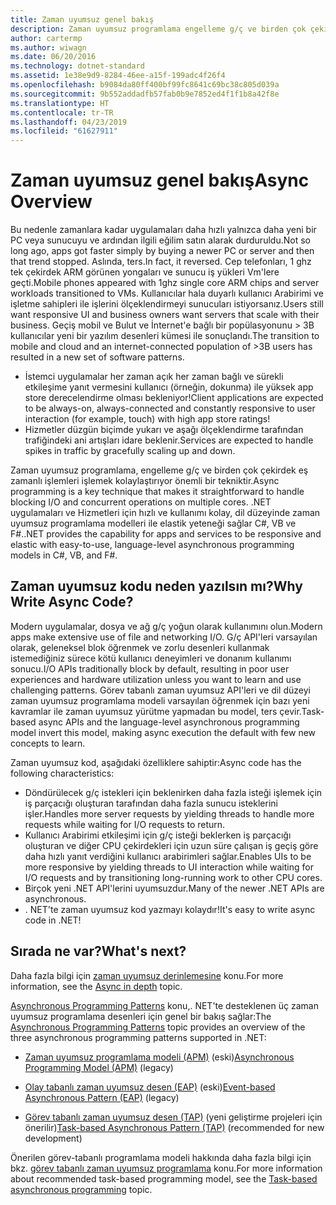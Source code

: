 ```yaml
---
title: Zaman uyumsuz genel bakış
description: Zaman uyumsuz programlama engelleme g/ç ve birden çok çekirdek eş zamanlı işlemleri işlemek kolaylaştırıyor önemli bir tekniktir nasıl olduğunu öğrenin.
author: cartermp
ms.author: wiwagn
ms.date: 06/20/2016
ms.technology: dotnet-standard
ms.assetid: 1e38e9d9-8284-46ee-a15f-199adc4f26f4
ms.openlocfilehash: b9084da80ff400bf99fc8641c69bc38c805d039a
ms.sourcegitcommit: 9b552addadfb57fab0b9e7852ed4f1f1b8a42f8e
ms.translationtype: HT
ms.contentlocale: tr-TR
ms.lasthandoff: 04/23/2019
ms.locfileid: "61627911"
---
```

# <a name="async-overview"></a><span data-ttu-id="b6018-103">Zaman uyumsuz genel bakış</span><span class="sxs-lookup"><span data-stu-id="b6018-103">Async Overview</span></span>

<span data-ttu-id="b6018-104">Bu nedenle zamanlara kadar uygulamaları daha hızlı yalnızca daha yeni bir PC veya sunucuyu ve ardından ilgili eğilim satın alarak durduruldu.</span><span class="sxs-lookup"><span data-stu-id="b6018-104">Not so long ago, apps got faster simply by buying a newer PC or server and then that trend stopped.</span></span> <span data-ttu-id="b6018-105">Aslında, ters.</span><span class="sxs-lookup"><span data-stu-id="b6018-105">In fact, it reversed.</span></span> <span data-ttu-id="b6018-106">Cep telefonları, 1 ghz tek çekirdek ARM görünen yongaları ve sunucu iş yükleri Vm'lere geçti.</span><span class="sxs-lookup"><span data-stu-id="b6018-106">Mobile phones appeared with 1ghz single core ARM chips and server workloads transitioned to VMs.</span></span> <span data-ttu-id="b6018-107">Kullanıcılar hala duyarlı kullanıcı Arabirimi ve işletme sahipleri ile işlerini ölçeklendirmeyi sunucuları istiyorsanız.</span><span class="sxs-lookup"><span data-stu-id="b6018-107">Users still want responsive UI and business owners want servers that scale with their business.</span></span> <span data-ttu-id="b6018-108">Geçiş mobil ve Bulut ve İnternet'e bağlı bir popülasyonunu > 3B kullanıcılar yeni bir yazılım desenleri kümesi ile sonuçlandı.</span><span class="sxs-lookup"><span data-stu-id="b6018-108">The transition to mobile and cloud and an internet-connected population of >3B users has resulted in a new set of software patterns.</span></span> 

* <span data-ttu-id="b6018-109">İstemci uygulamalar her zaman açık her zaman bağlı ve sürekli etkileşime yanıt vermesini kullanıcı (örneğin, dokunma) ile yüksek app store derecelendirme olması bekleniyor!</span><span class="sxs-lookup"><span data-stu-id="b6018-109">Client applications are expected to be always-on, always-connected and constantly responsive to user interaction (for example, touch) with high app store ratings!</span></span>
* <span data-ttu-id="b6018-110">Hizmetler düzgün biçimde yukarı ve aşağı ölçeklendirme tarafından trafiğindeki ani artışları idare beklenir.</span><span class="sxs-lookup"><span data-stu-id="b6018-110">Services are expected to handle spikes in traffic by gracefully scaling up and down.</span></span> 

<span data-ttu-id="b6018-111">Zaman uyumsuz programlama, engelleme g/ç ve birden çok çekirdek eş zamanlı işlemleri işlemek kolaylaştırıyor önemli bir tekniktir.</span><span class="sxs-lookup"><span data-stu-id="b6018-111">Async programming is a key technique that makes it straightforward to handle blocking I/O and concurrent operations on multiple cores.</span></span> <span data-ttu-id="b6018-112">.NET uygulamaları ve Hizmetleri için hızlı ve kullanımı kolay, dil düzeyinde zaman uyumsuz programlama modelleri ile elastik yeteneği sağlar C#, VB ve F#.</span><span class="sxs-lookup"><span data-stu-id="b6018-112">.NET provides the capability for apps and services to be responsive and elastic with easy-to-use, language-level asynchronous programming models in C#, VB, and F#.</span></span>

## <a name="why-write-async-code"></a><span data-ttu-id="b6018-113">Zaman uyumsuz kodu neden yazılsın mı?</span><span class="sxs-lookup"><span data-stu-id="b6018-113">Why Write Async Code?</span></span>

<span data-ttu-id="b6018-114">Modern uygulamalar, dosya ve ağ g/ç yoğun olarak kullanımını olun.</span><span class="sxs-lookup"><span data-stu-id="b6018-114">Modern apps make extensive use of file and networking I/O.</span></span> <span data-ttu-id="b6018-115">G/ç API'leri varsayılan olarak, geleneksel blok öğrenmek ve zorlu desenleri kullanmak istemediğiniz sürece kötü kullanıcı deneyimleri ve donanım kullanımı sonucu.</span><span class="sxs-lookup"><span data-stu-id="b6018-115">I/O APIs traditionally block by default, resulting in poor user experiences and hardware utilization unless you want to learn and use challenging patterns.</span></span> <span data-ttu-id="b6018-116">Görev tabanlı zaman uyumsuz API'leri ve dil düzeyi zaman uyumsuz programlama modeli varsayılan öğrenmek için bazı yeni kavramlar ile zaman uyumsuz yürütme yapmadan bu model, ters çevir.</span><span class="sxs-lookup"><span data-stu-id="b6018-116">Task-based async APIs and the language-level asynchronous programming model invert this model, making async execution the default with few new concepts to learn.</span></span>

<span data-ttu-id="b6018-117">Zaman uyumsuz kod, aşağıdaki özelliklere sahiptir:</span><span class="sxs-lookup"><span data-stu-id="b6018-117">Async code has the following characteristics:</span></span>

* <span data-ttu-id="b6018-118">Döndürülecek g/ç istekleri için beklenirken daha fazla isteği işlemek için iş parçacığı oluşturan tarafından daha fazla sunucu isteklerini işler.</span><span class="sxs-lookup"><span data-stu-id="b6018-118">Handles more server requests by yielding threads to handle more requests while waiting for I/O requests to return.</span></span>
* <span data-ttu-id="b6018-119">Kullanıcı Arabirimi etkileşimi için g/ç isteği beklerken iş parçacığı oluşturan ve diğer CPU çekirdekleri için uzun süre çalışan iş geçiş göre daha hızlı yanıt verdiğini kullanıcı arabirimleri sağlar.</span><span class="sxs-lookup"><span data-stu-id="b6018-119">Enables UIs to be more responsive by yielding threads to UI interaction while waiting for I/O requests and by transitioning long-running work to other CPU cores.</span></span>
* <span data-ttu-id="b6018-120">Birçok yeni .NET API'lerini uyumsuzdur.</span><span class="sxs-lookup"><span data-stu-id="b6018-120">Many of the newer .NET APIs are asynchronous.</span></span>
* <span data-ttu-id="b6018-121">. NET'te zaman uyumsuz kod yazmayı kolaydır!</span><span class="sxs-lookup"><span data-stu-id="b6018-121">It's easy to write async code in .NET!</span></span>

## <a name="whats-next"></a><span data-ttu-id="b6018-122">Sırada ne var?</span><span class="sxs-lookup"><span data-stu-id="b6018-122">What's next?</span></span>

<span data-ttu-id="b6018-123">Daha fazla bilgi için [zaman uyumsuz derinlemesine](async-in-depth.md) konu.</span><span class="sxs-lookup"><span data-stu-id="b6018-123">For more information, see the [Async in depth](async-in-depth.md) topic.</span></span>

<span data-ttu-id="b6018-124">[Asynchronous Programming Patterns](asynchronous-programming-patterns/index.md) konu,. NET'te desteklenen üç zaman uyumsuz programlama desenleri için genel bir bakış sağlar:</span><span class="sxs-lookup"><span data-stu-id="b6018-124">The [Asynchronous Programming Patterns](asynchronous-programming-patterns/index.md) topic provides an overview of the three asynchronous programming patterns supported in .NET:</span></span>  
  
- <span data-ttu-id="b6018-125">[Zaman uyumsuz programlama modeli (APM)](asynchronous-programming-patterns/asynchronous-programming-model-apm.md) (eski)</span><span class="sxs-lookup"><span data-stu-id="b6018-125">[Asynchronous Programming Model (APM)](asynchronous-programming-patterns/asynchronous-programming-model-apm.md) (legacy)</span></span>  
  
- <span data-ttu-id="b6018-126">[Olay tabanlı zaman uyumsuz desen (EAP)](asynchronous-programming-patterns/event-based-asynchronous-pattern-eap.md) (eski)</span><span class="sxs-lookup"><span data-stu-id="b6018-126">[Event-based Asynchronous Pattern (EAP)](asynchronous-programming-patterns/event-based-asynchronous-pattern-eap.md) (legacy)</span></span>  
  
- <span data-ttu-id="b6018-127">[Görev tabanlı zaman uyumsuz desen (TAP)](asynchronous-programming-patterns/task-based-asynchronous-pattern-tap.md) (yeni geliştirme projeleri için önerilir)</span><span class="sxs-lookup"><span data-stu-id="b6018-127">[Task-based Asynchronous Pattern (TAP)](asynchronous-programming-patterns/task-based-asynchronous-pattern-tap.md) (recommended for new development)</span></span>  

<span data-ttu-id="b6018-128">Önerilen görev-tabanlı programlama modeli hakkında daha fazla bilgi için bkz. [görev tabanlı zaman uyumsuz programlama](parallel-programming/task-based-asynchronous-programming.md) konu.</span><span class="sxs-lookup"><span data-stu-id="b6018-128">For more information about recommended task-based programming model, see the [Task-based asynchronous programming](parallel-programming/task-based-asynchronous-programming.md) topic.</span></span>

